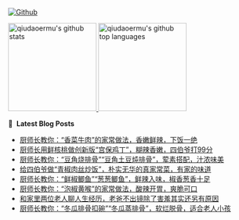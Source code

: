 [![Github](https://img.shields.io/github/followers/qiudaoermu?label=Follow&style=social)](https://github.com/qiudaoermu)

<a href="https://github.com/qiudaoermu">
  <img height="180em" src="https://github-readme-stats.vercel.app/api?username=qiudaoermu&show_icons=true&count_private=true" alt="qiudaoermu's github stats" />
  <img height="180em" src="https://github-readme-stats.vercel.app/api/top-langs/?username=qiudaoermu&layout=compact" alt="qiudaoermu's github top languages" />
</a>
<br/>

<!--
** qiudaoermu / qiudaoermu ** is a ✨ _special_ ✨ repository because its`README.md`(this file) appears on your GitHub profile.

Here are some ideas to get you started:

  - 🔭 I’m currently working on ...
- 🌱 I’m currently learning ...
- 👯 I’m looking to collaborate on ...
- 🤔 I’m looking for help with ...
- 💬 Ask me about ...
- 📫 How to reach me: ...
- 😄 Pronouns: ...
- ⚡ Fun fact: ...
-->

📕 &nbsp;**Latest Blog Posts**

<!-- BLOG-POST-LIST:START -->
- [厨师长教你：“香菜牛肉”的家常做法，香嫩鲜辣，下饭一绝](https://www.youtube.com/watch?v=Sg6lL5nOCAY)
- [厨师长用鲜核桃做创新版“宫保鸡丁”，糊辣香嫩，四伯爷打99分](https://www.youtube.com/watch?v=jArsVnwbLmc)
- [厨师长教你：“豆角烧排骨”“豆角土豆炖排骨”，荤素搭配，汁浓味美](https://www.youtube.com/watch?v=Gg6rw_K0zgw)
- [给四伯爷做“青椒肉丝炒饭”，朴实无华的真家常菜，有家的味道](https://www.youtube.com/watch?v=bvI7GpxMFlc)
- [厨师长教你：“鲜椒鲫鱼”“葱葱鲫鱼”，鲜辣入味，椒香葱香十足](https://www.youtube.com/watch?v=WD45N_apLDI)
- [厨师长教你：“泡椒黄喉”的家常做法，酸辣开胃，爽脆可口](https://www.youtube.com/watch?v=aVuqWEX2sRQ)
- [和家里两位老人聊人生经历，老爸不出镜除了害羞其实还另有原因](https://www.youtube.com/watch?v=DQ4rBopogF8)
- [厨师长教你：“冬瓜排骨扣碗”“冬瓜蒸排骨”，软烂脱骨，适合老人小孩](https://www.youtube.com/watch?v=0zYD9bAATSM)
<!-- BLOG-POST-LIST:END -->



